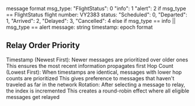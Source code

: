 message format
    msg_type:   "FlightStatus": 0
                "info": 1
                "alert": 2
    if msg_type == FlightStatus
        flight number: VY2383
        status:     "Scheduled": 0,
                    "Departed": 1,
                    "Arrived": 2,
                    "Delayed": 3,
                    "Cancelled": 4
    else if msg_type == info || msg_type == alert
        message: string
    timestamp: epoch format
    


## Relay Order Priority
Timestamp (Newest First):
Newer messages are prioritized over older ones
This ensures the most recent information propagates first
Hop Count (Lowest First):
When timestamps are identical, messages with lower hop counts are prioritized
This gives preference to messages that haven't traveled as far in the network
Rotation:
After selecting a message to relay, the index is incremented
This creates a round-robin effect where all eligible messages get relayed
